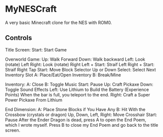 # MyNESCraft
A very basic Minecraft clone for the NES with ROM0.

## Controls
Title Screen:
Start: Start Game

Overworld Game:
Up: Walk Forward
Down: Walk backward
Left: Look (rotate) Left
Right: Look (rotate) Right
Left + Start: Straif Left
Right + Start: Straif Right
Tap Start: Move Block Selector Up or Down
Select: Select Next Inventory Slot
A: Place/Eat/Open Inventory
B: Break/Mine

Inventory:
A: Close
B: Toggle Music
Start: Pause
Up: Craft Pickaxe
Down: Toggle Sound Effects
Left: Use Lithium to Build the Battery (Experience Points) When the bar is full, you teleport to the end.
Right: Craft a Super Power Pickaxe From Lithium

End Dimension:
A: Place Stone Blocks if You Have Any
B: Hit With the Crossbow (crystals or dragon)
Up, Down, Left, Right: Move Crosshair
Start: Pause
After the Ender Dragon is dead, press A to open the End Poem, which I wrote myself.
Press B to close my End Poem and go back to the title screen.
